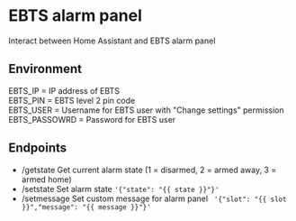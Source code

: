 # EBTS alarm panel

Interact between Home Assistant and EBTS alarm panel

## Environment
EBTS_IP = IP address of EBTS<br>
EBTS_PIN = EBTS level 2 pin code<br>
EBTS_USER = Username for EBTS user with "Change settings" permission<br>
EBTS_PASSOWRD = Password for EBTS user<br>

## Endpoints
- /getstate Get current alarm state (1 = disarmed, 2 = armed away, 3 = armed home)
- /setstate Set alarm state `'{"state": "{{ state }}"}'`
- /setmessage Set custom message for alarm panel ` '{"slot": "{{ slot }}","message": "{{ message }}"}'`
